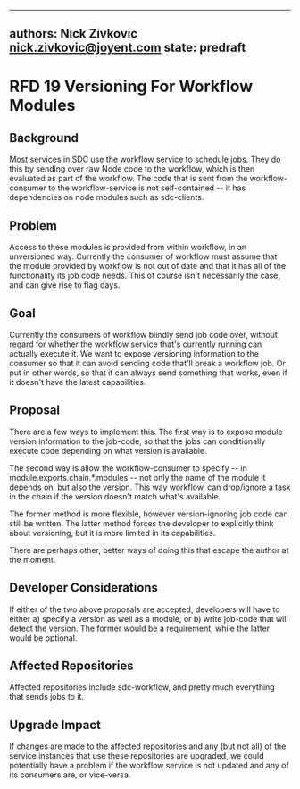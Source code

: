 ----
authors: Nick Zivkovic <nick.zivkovic@joyent.com>
state: predraft
----

<!--
    This Source Code Form is subject to the terms of the Mozilla Public
    License, v. 2.0. If a copy of the MPL was not distributed with this
    file, You can obtain one at http://mozilla.org/MPL/2.0/.
-->

<!--
    Copyright 2015 <contributor>
-->

# RFD 19 Versioning For Workflow Modules


## Background

Most services in SDC use the workflow service to schedule jobs. They do this by
sending over raw Node code to the workflow, which is then evaluated as part of
the workflow. The code that is sent from the workflow-consumer to the
workflow-service is not self-contained -- it has dependencies on node modules
such as sdc-clients.

## Problem

Access to these modules is provided from within workflow, in an unversioned
way. Currently the consumer of workflow must assume that the module provided by
workflow is not out of date and that it has all of the functionality its job
code needs. This of course isn't necessarily the case, and can give rise to
flag days.

## Goal

Currently the consumers of workflow blindly send job code over, without regard
for whether the workflow service that's currently running can actually execute
it. We want to expose versioning information to the consumer so that it can
avoid sending code that'll break a workflow job. Or put in other words, so that
it can always send something that works, even if it doesn't have the latest
capabilities.

## Proposal

There are a few ways to implement this. The first way is to expose module
version information to the job-code, so that the jobs can conditionally execute
code depending on what version is available.

The second way is allow the workflow-consumer to specify -- in
module.exports.chain.\*.modules -- not only the name of the module it depends
on, but also the version. This way workflow, can drop/ignore a task in the
chain if the version doesn't match what's available.

The former method is more flexible, however version-ignoring job code can still
be written. The latter method forces the developer to explicitly think about
versioning, but it is more limited in its capabilities.

There are perhaps other, better ways of doing this that escape the author at
the moment.

## Developer Considerations

If either of the two above proposals are accepted, developers will have to
either a) specify a version as well as a module, or b) write job-code that will
detect the version. The former would be a requirement, while the latter would
be optional.

## Affected Repositories

Affected repositories include sdc-workflow, and pretty much everything that
sends jobs to it.

## Upgrade Impact

If changes are made to the affected repositories and any (but not all) of the
service instances that use these repositories are upgraded, we could
potentially have a problem if the workflow service is not updated and any of
its consumers are, or vice-versa.
